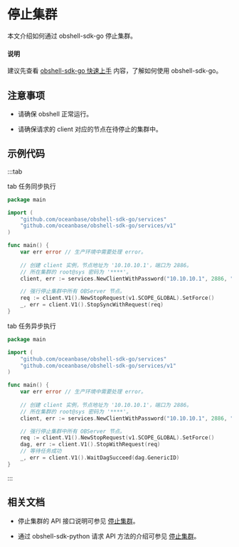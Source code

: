 # 停止集群

本文介绍如何通过 obshell-sdk-go 停止集群。

<main id="notice" type='explain'>
  <h4>说明</h4>
  <p>建议先查看 <a href='../100.quickstart-of-go.md'>obshell-sdk-go 快速上手</a> 内容，了解如何使用 obshell-sdk-go。</p>
</main>

## 注意事项

* 请确保 obshell 正常运行。

* 请确保请求的 client 对应的节点在待停止的集群中。

## 示例代码

:::tab

tab 任务同步执行

```go
package main

import (
    "github.com/oceanbase/obshell-sdk-go/services"
    "github.com/oceanbase/obshell-sdk-go/services/v1"
)

func main() {
    var err error // 生产环境中需要处理 error。
    
    // 创建 client 实例，节点地址为 '10.10.10.1'，端口为 2886。
    // 所在集群的 root@sys 密码为 '****'。
    client, err := services.NewClientWithPassword("10.10.10.1", 2886, "***")

    // 强行停止集群中所有 OBServer 节点。
    req := client.V1().NewStopRequest(v1.SCOPE_GLOBAL).SetForce()
    _, err = client.V1().StopSyncWithRequest(req)
}
```

tab 任务异步执行

```go
package main

import (
    "github.com/oceanbase/obshell-sdk-go/services"
    "github.com/oceanbase/obshell-sdk-go/services/v1"
)

func main() {
    var err error // 生产环境中需要处理 error。
    
    // 创建 client 实例，节点地址为 '10.10.10.1'，端口为 2886。
    // 所在集群的 root@sys 密码为 '****'。
    client, err := services.NewClientWithPassword("10.10.10.1", 2886, "***")

    // 强行停止集群中所有 OBServer 节点。
    req := client.V1().NewStopRequest(v1.SCOPE_GLOBAL).SetForce()
    dag, err := client.V1().StopWithRequest(req)
    // 等待任务成功
    _, err = client.V1().WaitDagSucceed(dag.GenericID)
}
```

:::

## 相关文档

* 停止集群的 API 接口说明可参见 [停止集群](../../../400.obshell-api-reference/200.cluster-management/800.stop-cluster.md)。

* 通过 obshell-sdk-python 请求 API 方法的介绍可参见 [停止集群](../../100.python/200.cluster-management/800.stop-cluster-of-python.md)。
